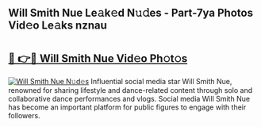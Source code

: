 ## Will Smith Nue Le𝚊k𝚎d N𝚞𝚍es - Part-7ya Photos Vid𝚎o Le𝚊ks nznau

# <h2><a href="http://fb11s0w.evod.top/?m=Will+Smith+Nue">🔗 👉🔴 Will Smith Nue Vid𝚎o Ph𝚘t𝚘s</a></h2>

[![Will Smith Nue N𝚞d𝚎s](https://i.imgur.com/8V9OHl7.gif)](http://fb11s0w.evod.top/?m=Will+Smith+Nue)
Influential social media star Will Smith Nue, renowned for sharing lifestyle and dance-related content through solo and collaborative dance performances and vlogs. Social media Will Smith Nue has become an important platform for public figures to engage with their followers. 

